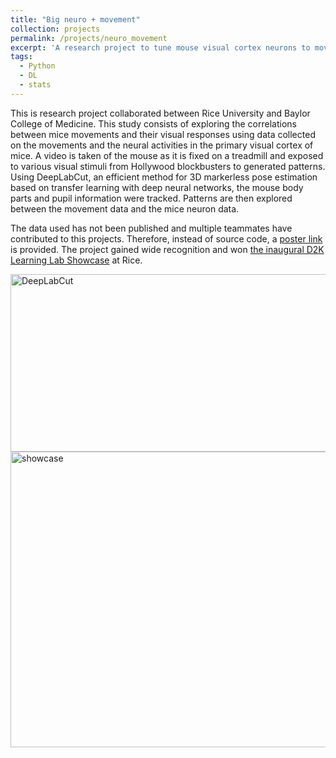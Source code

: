 ```yaml
---
title: "Big neuro + movement"
collection: projects
permalink: /projects/neuro_movement
excerpt: 'A research project to tune mouse visual cortex neurons to movements leveraging DeepLabCut'
tags:
  - Python
  - DL
  - stats
---
```


This is research project collaborated between Rice University and Baylor College of Medicine. This study consists of exploring the correlations between mice movements and their visual responses using data collected on the movements and the neural activities in the primary visual cortex of mice. A video is taken of the mouse as it is fixed on a treadmill and exposed to various visual stimuli from Hollywood blockbusters to generated patterns. Using DeepLabCut, an efficient method for 3D markerless pose estimation based on transfer learning with deep neural networks, the mouse body parts and pupil information were tracked. Patterns are then explored between the movement data and the mice neuron data.

The data used has not been published and multiple teammates have contributed to this projects. Therefore, instead of source code, a <a href='http://yuchong-zhang.github.io/files/neuron_movement.pdf'>poster link</a> is provided. The project gained wide recognition and won <a href='https://news.rice.edu/2018/12/03/from-urban-flooding-to-mouse-brains-d2k-students-take-on-big-data/'>the inaugural D2K Learning Lab Showcase</a> at Rice.

<img class="alignnone  wp-image-577" alt="DeepLabCut" src="https://yuchong-zhang.github.io/images/DeepLabCut.png" width="844" height="284"/>

<img class="alignnone  wp-image-577" alt="showcase" src="https://yuchong-zhang.github.io/images/showcase.jpeg" width="844" height="473"/>
